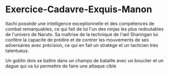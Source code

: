 # Exercice-Cadavre-Exquis-Manon
Itachi possède une intelligence exceptionnelle et des compétences de combat remarquables, ce qui fait de lui l'un des ninjas les plus redoutables de l'univers de Naruto. Sa maîtrise de la technique de l'œil Sharingan lui confère la capacité de prédire et de contrer les mouvements de ses adversaires avec précision, ce qui en fait un stratège et un tacticien très talentueux.

Un goblin dois se battre dans un champs de bataille avec un bouclier et un dague qui va lui permettre  de faire une attaque cible